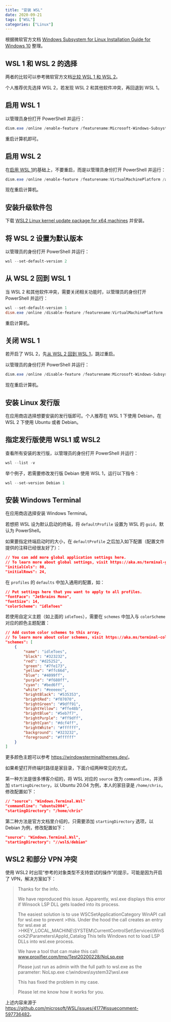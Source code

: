 ```yaml
---
title: "安装 WSL"
date: 2020-09-21
tags: ["WSL"]
categories: ["Linux"]
---
```


根据微软官方文档 [Windows Subsystem for Linux Installation Guide for Windows 10](https://docs.microsoft.com/en-us/windows/wsl/install-win10) 整理。

<!--more-->

## WSL 1 和 WSL 2 的选择

两者的比较可以参考微软官方文档[比较 WSL 1 和 WSL 2](https://docs.microsoft.com/zh-cn/windows/wsl/compare-versions)。

个人推荐优先选择 WSL 2，若发现 WSL 2 和其他软件冲突，再回退到 WSL 1。

## 启用 WSL 1

以管理员身份打开 PowerShell 并运行：

```powershell
dism.exe /online /enable-feature /featurename:Microsoft-Windows-Subsystem-Linux /all /norestart
```

重启计算机即可。

## 启用 WSL 2

在[启用 WSL 1](#启用-wsl-1)的基础上，不要重启，而是以管理员身份打开 PowerShell 并运行：

```powershell
dism.exe /online /enable-feature /featurename:VirtualMachinePlatform /all /norestart
```

现在重启计算机。

## 安装升级软件包

下载 [WSL2 Linux kernel update package for x64 machines](https://wslstorestorage.blob.core.windows.net/wslblob/wsl_update_x64.msi) 并安装。

## 将 WSL 2 设置为默认版本

以管理员的身份打开 PowerShell 并运行：

```powershell
wsl --set-default-version 2
```

## 从 WSL 2 回到 WSL 1

当 WSL 2 和其他软件冲突，需要关闭相关功能时，以管理员的身份打开 PowerShell 并运行：

```powershell
wsl --set-default-version 1
dism.exe /online /disable-feature /featurename:VirtualMachinePlatform
```

重启计算机。

## 关闭 WSL 1

若开启了 WSL 2，先[从 WSL 2 回到 WSL 1](#从-wsl-2-回到-wsl-1)，跳过重启。

以管理员的身份打开 PowerShell 并运行：

```powershell
dism.exe /online /disable-feature /featurename:Microsoft-Windows-Subsystem-Linux
```

现在重启计算机。

## 安装 Linux 发行版

在应用商店选择想要安装的发行版即可。个人推荐在 WSL 1 下使用 Debian，在 WSL 2 下使用 Ubuntu 或者 Debian。

## 指定发行版使用 WSL1 或 WSL2

查看所有安装的发行版，以管理员的身份打开 PowerShell 并运行：

```powershell
wsl --list -v
```

举个例子，若需要修改发行版 Debian 使用 WSL 1，运行以下指令：

```powershell
wsl --set-version Debian 1
```

## 安装 Windows Terminal

在应用商店选择安装 Windows Terminal。

若想把 WSL 设为默认启动的终端，将 `defaultProfile` 设置为 WSL 的 `guid`，默认为 PowerShell。

如果要指定终端启动时的大小，在 `defaultProfile` 之后加入如下配置（配置文件提供的注释已经很友好了）：

```json
// You can add more global application settings here.
// To learn more about global settings, visit https://aka.ms/terminal-global-settings
"initialCols": 80,
"initialRows": 24,
```

在 `profiles` 的 `defaults` 中加入通用的配置，如：

```json
// Put settings here that you want to apply to all profiles.
"fontFace": "Jetbrains Mono",
"fontSize": 14,
"colorScheme": "idleToes"
```

若使用自定义主题（如上面的 `idleToes`），需要在 `schemes` 中加入与 `colorScheme` 对应的颜色主题配置：

```json
// Add custom color schemes to this array.
// To learn more about color schemes, visit https://aka.ms/terminal-color-schemes
"schemes": [
    {
        "name": "idleToes",
        "black": "#323232",
        "red": "#d25252",
        "green": "#7fe173",
        "yellow": "#ffc66d",
        "blue": "#4099ff",
        "purple": "#f680ff",
        "cyan": "#bed6ff",
        "white": "#eeeeec",
        "brightBlack": "#535353",
        "brightRed": "#f07070",
        "brightGreen": "#9dff91",
        "brightYellow": "#ffe48b",
        "brightBlue": "#5eb7f7",
        "brightPurple": "#ff9dff",
        "brightCyan": "#dcf4ff",
        "brightWhite": "#ffffff",
        "background": "#323232",
        "foreground": "#ffffff"
    }
]
```

更多颜色主题可以参考 <https://windowsterminalthemes.dev/>。

如果希望打开终端时路径是家目录，下面介绍两种常见的方式。

第一种方法是很多博客介绍的，将 WSL 对应的 `source` 改为 `commandline`，并添加 `startingDirectory`，以 Ubuntu 20.04 为例，本人的家目录是 `/home/chris`，修改配置如下：

```json
// "source": "Windows.Terminal.Wsl"
"commandline": "ubuntu2004",
"startingDirectory": "/home/chris"
```

第二种方法是官方文档里介绍的，只需要添加 `startingDirectory` 选项，以 Debian 为例，修改配置如下：

```json
"source": "Windows.Terminal.Wsl",
"startingDirectory": "//wsl$/debian"
```

## WSL2 和部分 VPN 冲突

使用 WSL2 时出现“参考的对象类型不支持尝试的操作”的提示，可能是因为开启了 VPN，解决方案如下：

>Thanks for the info.
>
>We have reproduced this issue.
>Apparently, wsl.exe displays this error if Winsock LSP DLL gets loaded into its process.
>
>The easiest solution is to use WSCSetApplicationCategory WinAPI call for wsl.exe to prevent >this.
>Under the hood the call creates an entry for wsl.exe at >HKEY_LOCAL_MACHINE\SYSTEM\CurrentControlSet\Services\WinSock2\Parameters\AppId_Catalog
>This tells Windows not to load LSP DLLs into wsl.exe process.
>
>We have a tool that can make this call:
>www.proxifier.com/tmp/Test20200228/NoLsp.exe
>
>Please just run as admin with the full path to wsl.exe as the parameter:
>NoLsp.exe c:\windows\system32\wsl.exe
>
>This has fixed the problem in my case.
>
>Please let me know how it works for you.

上述内容来源于 <https://github.com/microsoft/WSL/issues/4177#issuecomment-597736482>。
